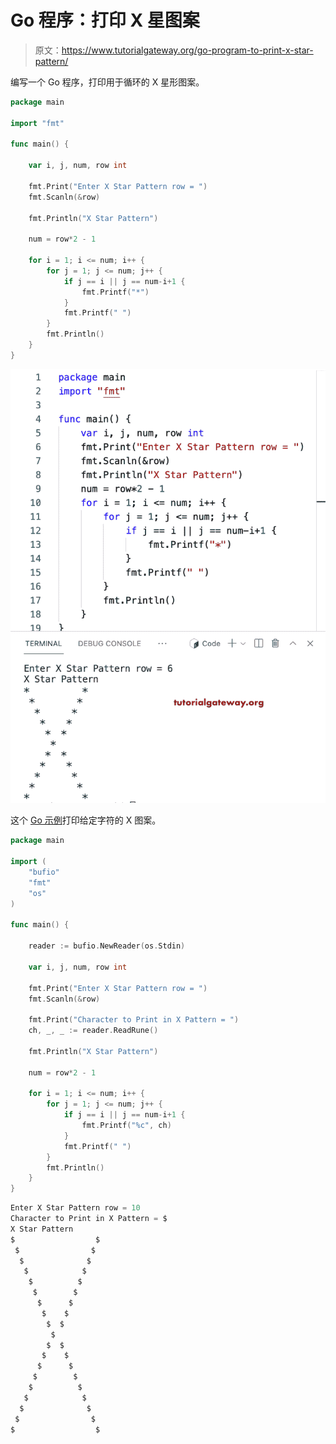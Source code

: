 # Go 程序：打印 X 星图案

> 原文：<https://www.tutorialgateway.org/go-program-to-print-x-star-pattern/>

编写一个 Go 程序，打印用于循环的 X 星形图案。

```go
package main

import "fmt"

func main() {

	var i, j, num, row int

	fmt.Print("Enter X Star Pattern row = ")
	fmt.Scanln(&row)

	fmt.Println("X Star Pattern")

	num = row*2 - 1

	for i = 1; i <= num; i++ {
		for j = 1; j <= num; j++ {
			if j == i || j == num-i+1 {
				fmt.Printf("*")
			}
			fmt.Printf(" ")
		}
		fmt.Println()
	}
}
```

![Go Program to Print X Star Pattern](img/c276a8f3f82cd5090c639463f73fea31.png)

这个 [Go 示例](https://www.tutorialgateway.org/go-programs/)打印给定字符的 X 图案。

```go
package main

import (
	"bufio"
	"fmt"
	"os"
)

func main() {

	reader := bufio.NewReader(os.Stdin)

	var i, j, num, row int

	fmt.Print("Enter X Star Pattern row = ")
	fmt.Scanln(&row)

	fmt.Print("Character to Print in X Pattern = ")
	ch, _, _ := reader.ReadRune()

	fmt.Println("X Star Pattern")

	num = row*2 - 1

	for i = 1; i <= num; i++ {
		for j = 1; j <= num; j++ {
			if j == i || j == num-i+1 {
				fmt.Printf("%c", ch)
			}
			fmt.Printf(" ")
		}
		fmt.Println()
	}
}
```

```go
Enter X Star Pattern row = 10
Character to Print in X Pattern = $
X Star Pattern
$                  $ 
 $                $  
  $              $   
   $            $    
    $          $     
     $        $      
      $      $       
       $    $        
        $  $         
         $          
        $  $         
       $    $        
      $      $       
     $        $      
    $          $     
   $            $    
  $              $   
 $                $  
$                  $
```